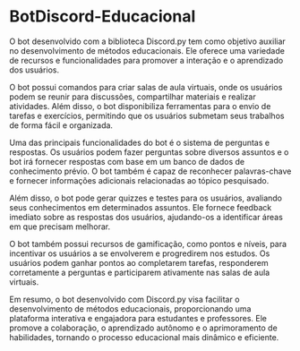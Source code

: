 # BotDiscord-Educacional
O bot desenvolvido com a biblioteca Discord.py tem como objetivo auxiliar no desenvolvimento de métodos educacionais. Ele oferece uma variedade de recursos e funcionalidades para promover a interação e o aprendizado dos usuários.

O bot possui comandos para criar salas de aula virtuais, onde os usuários podem se reunir para discussões, compartilhar materiais e realizar atividades. Além disso, o bot disponibiliza ferramentas para o envio de tarefas e exercícios, permitindo que os usuários submetam seus trabalhos de forma fácil e organizada.

Uma das principais funcionalidades do bot é o sistema de perguntas e respostas. Os usuários podem fazer perguntas sobre diversos assuntos e o bot irá fornecer respostas com base em um banco de dados de conhecimento prévio. O bot também é capaz de reconhecer palavras-chave e fornecer informações adicionais relacionadas ao tópico pesquisado.

Além disso, o bot pode gerar quizzes e testes para os usuários, avaliando seus conhecimentos em determinados assuntos. Ele fornece feedback imediato sobre as respostas dos usuários, ajudando-os a identificar áreas em que precisam melhorar.

O bot também possui recursos de gamificação, como pontos e níveis, para incentivar os usuários a se envolverem e progredirem nos estudos. Os usuários podem ganhar pontos ao completarem tarefas, responderem corretamente a perguntas e participarem ativamente nas salas de aula virtuais.

Em resumo, o bot desenvolvido com Discord.py visa facilitar o desenvolvimento de métodos educacionais, proporcionando uma plataforma interativa e engajadora para estudantes e professores. Ele promove a colaboração, o aprendizado autônomo e o aprimoramento de habilidades, tornando o processo educacional mais dinâmico e eficiente.
